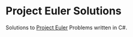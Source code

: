# Project Euler Solutions

Solutions to [Project Euler](https://projecteuler.net/) Problems written in C#.
